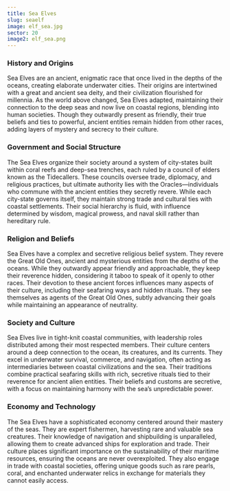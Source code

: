 ```yaml
---
title: Sea Elves
slug: seaelf
image: elf_sea.jpg
sector: 20
image2: elf_sea.png
---
```

### History and Origins
Sea Elves are an ancient, enigmatic race that once lived in the depths of the oceans, creating elaborate underwater cities. Their origins are intertwined with a great and ancient sea deity, and their civilization flourished for millennia. As the world above changed, Sea Elves adapted, maintaining their connection to the deep seas and now live on coastal regions, blending into human societies. Though they outwardly present as friendly, their true beliefs and ties to powerful, ancient entities remain hidden from other races, adding layers of mystery and secrecy to their culture.

### Government and Social Structure
The Sea Elves organize their society around a system of city-states built within coral reefs and deep-sea trenches, each ruled by a council of elders known as the Tidecallers. These councils oversee trade, diplomacy, and religious practices, but ultimate authority lies with the Oracles—individuals who commune with the ancient entities they secretly revere. While each city-state governs itself, they maintain strong trade and cultural ties with coastal settlements. Their social hierarchy is fluid, with influence determined by wisdom, magical prowess, and naval skill rather than hereditary rule.

### Religion and Beliefs
Sea Elves have a complex and secretive religious belief system. They revere the Great Old Ones, ancient and mysterious entities from the depths of the oceans. While they outwardly appear friendly and approachable, they keep their reverence hidden, considering it taboo to speak of it openly to other races. Their devotion to these ancient forces influences many aspects of their culture, including their seafaring ways and hidden rituals. They see themselves as agents of the Great Old Ones, subtly advancing their goals while maintaining an appearance of neutrality.

### Society and Culture
Sea Elves live in tight-knit coastal communities, with leadership roles distributed among their most respected members. Their culture centers around a deep connection to the ocean, its creatures, and its currents. They excel in underwater survival, commerce, and navigation, often acting as intermediaries between coastal civilizations and the sea. Their traditions combine practical seafaring skills with rich, secretive rituals tied to their reverence for ancient alien entities. Their beliefs and customs are secretive, with a focus on maintaining harmony with the sea’s unpredictable power.

### Economy and Technology
The Sea Elves have a sophisticated economy centered around their mastery of the seas. They are expert fishermen, harvesting rare and valuable sea creatures. Their knowledge of navigation and shipbuilding is unparalleled, allowing them to create advanced ships for exploration and trade. Their culture places significant importance on the sustainability of their maritime resources, ensuring the oceans are never overexploited. They also engage in trade with coastal societies, offering unique goods such as rare pearls, coral, and enchanted underwater relics in exchange for materials they cannot easily access.
